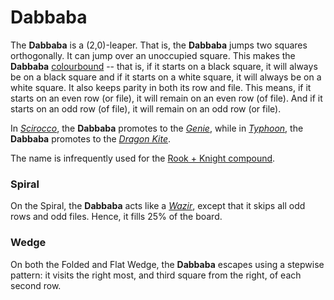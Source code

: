 # Dabbaba

The **Dabbaba** is a (2,0)-leaper. That is, the **Dabbaba** jumps
two squares orthogonally. It can jump over an unoccupied square.
This makes the **Dabbaba**
[colourbound](#wiki:Glossary_of_chess#Colorbound) -- that is,
if it starts on a black square, it will always be on a black
square and if it starts on a white square, it will always be on
a white square. It also keeps parity in both its row and file.
This means, if it starts on an even row (or file), it will remain
on an even row (of file). And if it starts on an odd row (of file),
it will remain on an odd row (or file).

In [*Scirocco*](#chess-v:rules/scirocco), the **Dabbaba** promotes
to the [*Genie*](genie.html), while in
[*Typhoon*](#chess-v:rules/typhoon-revised), the **Dabbaba**
promotes to the [*Dragon Kite*](dragon-kite.html).

The name is infrequently used for the [Rook + Knight compound](chancellor.md).

### Spiral

On the Spiral, the **Dabbaba** acts like a [*Wazir*](wazir.html), except
that it skips all odd rows and odd files. Hence, it fills 25% of
the board.

### Wedge

On both the Folded and Flat Wedge, the **Dabbaba** escapes using
a stepwise pattern: it visits the right most, and third square
from the right, of each second row.
